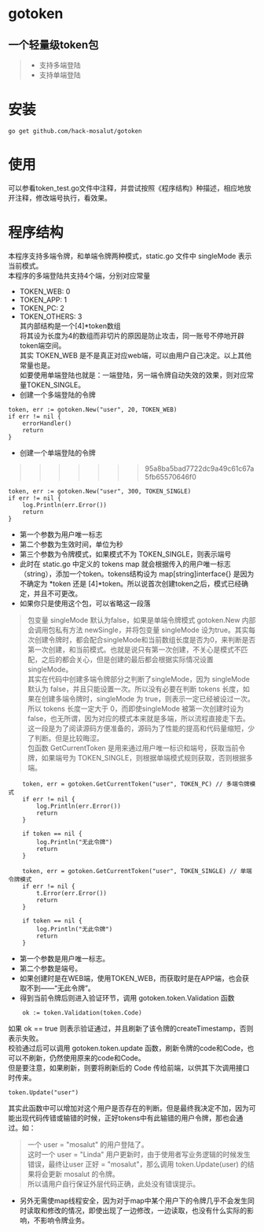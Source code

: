 gotoken  
=
一个轻量级token包
-
> * 支持多端登陆
> * 支持单端登陆

# 安装
```
go get github.com/hack-mosalut/gotoken
```

# 使用
可以参看token_test.go文件中注释，并尝试按照《程序结构》种描述，相应地放开注释，修改端号执行，看效果。  

# 程序结构
本程序支持多端令牌，和单端令牌两种模式，static.go 文件中 singleMode 表示当前模式。  
本程序的多端登陆共支持4个端，分别对应常量  
* TOKEN_WEB: 0  
* TOKEN_APP: 1  
* TOKEN_PC: 2  
* TOKEN_OTHERS: 3  
其内部结构是一个[4]\*token数组  
将其设为长度为4的数组而非切片的原因是防止攻击，同一账号不停地开辟token端空间。  
其实 TOKEN_WEB 是不是真正对应web端，可以由用户自己决定。以上其他常量也是。  
如要使用单端登陆也就是：一端登陆，另一端令牌自动失效的效果，则对应常量TOKEN_SINGLE。  
* 创建一个多端登陆的令牌
```
token, err := gotoken.New("user", 20, TOKEN_WEB)
if err != nil {
	errorHandler()
	return
}
```
* 创建一个单端登陆的令牌
>>>>>>> 95a8ba5bad7722dc9a49c61c67a5fb65570646f0
```
token, err := gotoken.New("user", 300, TOKEN_SINGLE)
if err != nil {
	log.Println(err.Error())
	return
}
```
* 第一个参数为用户唯一标志  
* 第二个参数为生效时间，单位为秒  
* 第三个参数为令牌模式，如果模式不为 TOKEN_SINGLE，则表示端号  
* 此时在 static.go 中定义的 tokens map 就会根据传入的用户唯一标志（string），添加一个token。tokens结构设为 map[string]interface{} 是因为不确定为 \*token 还是 [4]\*token。所以说首次创建token之后，模式已经确定，并且不可更改。
* 如果你只是使用这个包，可以省略这一段落
> 包变量 singleMode 默认为false，如果是单端令牌模式 gotoken.New 内部会调用包私有方法 newSingle，并将包变量 singleMode 设为true。其实每次创建令牌时，都会配合singleMode和当前数组长度是否为0，来判断是否第一次创建，和当前模式。也就是说只有第一次创建，不关心是模式不匹配，之后的都会关心，但是创建的最后都会根据实际情况设置singleMode。  
> 其实在代码中创建多端令牌部分之判断了singleMode，因为 singleMode 默认为 false，并且只能设置一次。所以没有必要在判断 tokens 长度，如果在创建多端令牌时，singleMode 为 true，则表示一定已经被设过一次。所以 tokens 长度一定大于 0，而即使singleMode 被第一次创建时设为 false，也无所谓，因为对应的模式本来就是多端，所以流程直接走下去。这一段是为了阅读源码方便准备的，源码为了性能的提高和代码量缩短，少了判断。但是比较晦涩。  
包函数 GetCurrentToken 是用来通过用户唯一标识和端号，获取当前令牌，如果端号为 TOKEN_SINGLE，则根据单端模式规则获取，否则根据多端。
```
	token, err = gotoken.GetCurrentToken("user", TOKEN_PC) // 多端令牌模式
	if err != nil {
		log.Println(err.Error())
		return
	}

	if token == nil {
		log.Println("无此令牌")
		return
	}
```
```
	token, err = gotoken.GetCurrentToken("user", TOKEN_SINGLE) // 单端令牌模式
	if err != nil {
		t.Error(err.Error())
		return
	}

	if token == nil {
		log.Println("无此令牌")
		return
	}
```
* 第一个参数是用户唯一标志。  
* 第二个参数是端号。  
* 如果创建时是在WEB端，使用TOKEN_WEB，而获取时是在APP端，也会获取不到——“无此令牌”。  
* 得到当前令牌后则进入验证环节，调用 gotoken.token.Validation 函数  
```
	ok := token.Validation(token.Code)
```
如果 ok == true 则表示验证通过，并且刷新了该令牌的createTimestamp，否则表示失败。  
校验通过后可以调用 gotoken.token.update 函数，刷新令牌的code和Code，也可以不刷新，仍然使用原来的code和Code。  
但是要注意，如果刷新，则要将刷新后的 Code 传给前端，以供其下次调用接口时传来。  
```
token.Update("user")
```
其实此函数中可以增加对这个用户是否存在的判断。但是最终我决定不加，因为可能出现代码传错或输错的时候，正好tokens中有此输错的用户令牌，那也会通过。如：
> 一个 user = "mosalut" 的用户登陆了。  
> 这时一个 user = "Linda" 用户更新时，由于使用者写业务逻辑的时候发生错误，最终让user 正好 = "mosalut"，那么调用 token.Update(user) 的结果将会更新 mosalut 的令牌。  
> 所以请用户自行保证外层代码正确，此处没有错误提示。  


* 另外无需使map线程安全，因为对于map中某个用户下的令牌几乎不会发生同时读取和修改的情况，即使出现了一边修改，一边读取，也没有什么实际的影响，不影响令牌业务。
